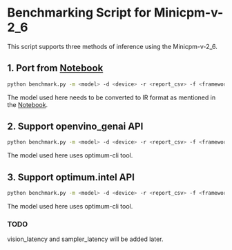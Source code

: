 # Benchmarking Script for Minicpm-v-2_6

This script supports three methods of inference using the Minicpm-v-2_6.

## 1. Port from [Notebook](https://github.com/openvinotoolkit/openvino_notebooks/tree/latest/notebooks/minicpm-v-multimodal-chatbot)
```bash
python benchmark.py -m <model> -d <device> -r <report_csv> -f <framework> -p <prompt text> -n <num_iters> --use_notebook
```
The model used here needs to be converted to IR format as mentioned in the [Notebook](https://github.com/openvinotoolkit/openvino_notebooks/tree/latest/notebooks/minicpm-v-multimodal-chatbot).

## 2. Support openvino_genai API
```bash
python benchmark.py -m <model> -d <device> -r <report_csv> -f <framework> -p <prompt text> -n <num_iters> --genai
```
The model used here uses optimum-cli tool.

## 3. Support optimum.intel API
```bash
python benchmark.py -m <model> -d <device> -r <report_csv> -f <framework> -p <prompt text> -n <num_iters>
```
The model used here uses optimum-cli tool.

### TODO
vision_latency and sampler_latency will be added later.